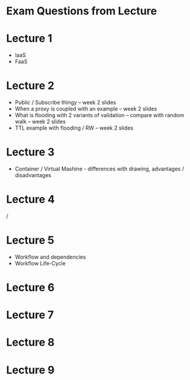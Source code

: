 # Exam Questions from Lecture

# Lecture 1

* IaaS
* FaaS

# Lecture 2

* Public / Subscribe thingy – week 2 slides
* When a proxy is coupled with an example – week 2 slides
* What is flooding with 2 variants of validation – compare with random walk – week 2 slides
* TTL example with flooding / RW – week 2 slides

# Lecture 3

* Container / Virtual Mashine - differences with drawing, advantages / disadvantages

# Lecture 4

/

# Lecture 5

* Workflow and dependencies
* Workflow Life-Cycle

# Lecture 6

# Lecture 7

# Lecture 8

# Lecture 9